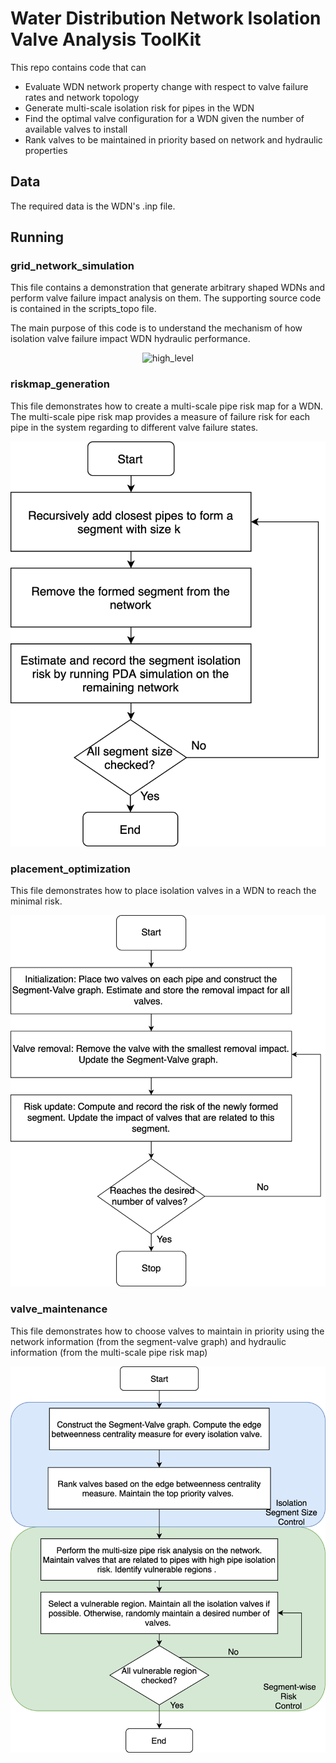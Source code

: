 # Water Distribution Network Isolation Valve Analysis ToolKit

This repo contains code that can 
- Evaluate WDN network property change with respect to valve failure rates and network topology 
- Generate multi-scale isolation risk for pipes in the WDN 
- Find the optimal valve configuration for a WDN given the number of available valves to install 
- Rank valves to be maintained in priority based on network and hydraulic properties



## Data
The required data is the WDN's .inp file. 

## Running
### grid_network_simulation
This file contains a demonstration that generate arbitrary shaped WDNs and perform valve failure impact analysis on them. The supporting source code is contained in the scripts_topo file. 

The main purpose of this code is to understand the mechanism of how isolation valve failure impact WDN hydraulic performance. 

<p align="center">
<img src="https://github.com/rewu1993/valves/blob/master/imgs/network_generation_workflow.png" alt="high_level" class="design-primary" width="600px">
</p>


### riskmap_generation
This file demonstrates how to create a multi-scale pipe risk map for a WDN. The multi-scale pipe risk map provides a measure of failure risk for each pipe in the system regarding to different valve failure states. 

<p align="center">
<img src="https://github.com/rewu1993/wdn_valves/blob/master/imgs/pipe_riskmap_flowchart.png" alt="high_level" class="design-primary" width="600px">
</p>

### placement_optimization
This file demonstrates how to place isolation valves in a WDN to reach the minimal risk. 

<p align="center">
<img src="https://github.com/rewu1993/wdn_valves/blob/master/imgs/optimal_valve_flowchart.png" alt="high_level" class="design-primary" width="600px">
</p>



### valve_maintenance
This file demonstrates how to choose valves to maintain in priority using the network information (from the segment-valve graph) and hydraulic information (from the multi-scale pipe risk map) 

<p align="center">
<img src="https://github.com/rewu1993/wdn_valves/blob/master/imgs/valve_maintenance_flowchart.png" alt="high_level" class="design-primary" width="600px">
</p>

